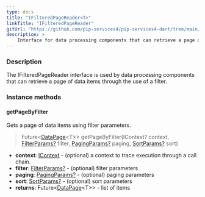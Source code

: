 ```yaml
---
type: docs
title: "IFilteredPageReader<T>"
linkTitle: "IFilteredPageReader"
gitUrl: "https://github.com/pip-services4/pip-services4-dart/tree/main/pip-services4-persistence-dart"
description: >
    Interface for data processing components that can retrieve a page of data items by a filter.
---
```


### Description

The IFilteredPageReader interface is used by data processing components that can retrieve a page of data items through the use of a filter.

### Instance methods

#### getPageByFilter
Gets a page of data items using filter parameters.

> Future<[DataPage](../../../data/query/data_page)\<T\>> getPageByFilter(IContext? context, [FilterParams?](../../../data/query/filter_params) filter, [PagingParams?](../../../data/query/paging_params) paging, [SortParams?](../../../data/query/sort_params) sort)

- **context**: [IContext](../../../components/context/icontext) - (optional) a context to trace execution through a call chain.
- **filter**: [FilterParams?](../../../data/query/filter_params) - (optional) filter parameters
- **paging**: [PagingParams?](../../../data/query/paging_params) -  (optional) paging parameters
- **sort**: [SortParams?](../../../data/query/sort_params) - (optional) sort parameters
- **returns**: Future<[DataPage](../../../data/query/data_page)\<T\>> - list of items

